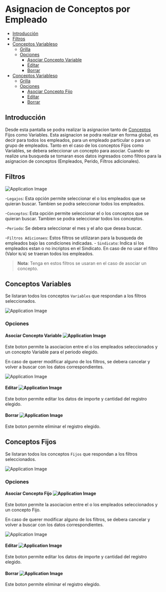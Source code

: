 # Asignacion de Conceptos por Empleado

- [Introducción](#introduction)
- [Filtros](#filtos)
- [Conceptos Variableso](#variables)
	- [Grilla](#fijos) 
	- [Opciones](#opcionesv)
		- [Asociar Concepto Variable](#asociarv)
		- [Editar](#editarv)
		- [Borrar](#borrarv)
- [Conceptos Variableso](#fijos)
	- [Grilla](#fijos) 
	- [Opciones](#opcionesf)
		- [Asociar Concepto Fijo](#asociarf)
		- [Editar](#editarf)
		- [Borrar](#borrarf)
	
<a name="introduction"></a>
## Introducción

Desde esta pantalla se podra realizar la asignacion tanto de [Conceptos](/docs/{{version}}/conceptos) Fijos como Variables. Esta asignacion se podra realizar en forma global, es decir para todos los empleados, para un empleado particular o para un grupo de empleados. Tanto en el caso de los conceptos Fijos como Variables, se debera seleccionar un concepto para asociar.
Cuando se realize una busqueda se tomaran esos datos ingresados como filtros para la asignacion de conceptos (Empleados, Perido, Filtros adicionales).

<a name="filtos"></a>
## Filtros

![Application Image](http://payrool/assets/img/concepto/asignacionfiltros.png)

-`Legajos`: Esta opción permite seleccionar el o los empleados que se quieran buscar. Tambien se podra seleccionar todos los empleados.

-`Conceptos`: Esta opción permite seleccionar el o los conceptos que se quieran buscar. Tambien se podra seleccionar todos los conceptos.

-`Periodo`: Se debera seleccionar el mes y el año que desea buscar.

-`Filtros Adicionaes`: Estos filtros se utilizaran para la busqueda de empleados bajo las condiciones indicadas.
	- `Sindicato`: Indica si los empleados estan o no incriptos en el Sindicato. En caso de no usar el filtro (Valor `N/A`) se traeran todos los empleados.
  
> **Nota**: Tenga en estos filtros se usaran en el caso de asociar un concepto.

<a name="variables"></a>
## Conceptos Variables

Se listaran todos los conceptos `Variables` que respondan a los filtros seleccionados.

![Application Image](http://payrool/assets/img/concepto/asignaciongrillavariables.png)

<a name="opcionesv"></a>
### Opciones

<a name="asociarv"></a>
#### Asociar Concepto Variable ![Application Image](http://payrool/assets/img/concepto/asginacionconceptovariablebtn.png)

Este boton permite la asociacion entre el o los empleados seleccionados y un concepto Variable para el periodo elegido. 

En caso de querer modificar alguno de los filtros, se debera cancelar y volver a buscar con los datos correspondientes.

![Application Image](http://payrool/assets/img/concepto/asginacionconceptovariable.png)

<a name="editarv"></a>
#### Editar ![Application Image](http://payrool/assets/img/concepto/btneditar.png)

Este boton permite editar los datos de importe y cantidad del registro elegido.

<a name="borrarv"></a>
#### Borrar ![Application Image](http://payrool/assets/img/concepto/btnborrar.png)

Este boton permite eliminar el registro elegido.

<a name="fijos"></a>
## Conceptos Fijos

Se listaran todos los conceptos `Fijos` que respondan a los filtros seleccionados.

![Application Image](http://payrool/assets/img/concepto/asignaciongrillafijos.png)

<a name="opcionesf"></a>
### Opciones

<a name="asociarf"></a>
#### Asociar Concepto Fijo ![Application Image](http://payrool/assets/img/concepto/asginacionconceptofijobtn.png)

Este boton permite la asociacion entre el o los empleados seleccionados y un concepto Fijo. 

En caso de querer modificar alguno de los filtros, se debera cancelar y volver a buscar con los datos correspondientes.

![Application Image](http://payrool/assets/img/concepto/asginacionconceptofijo.png)

<a name="editarf"></a>
#### Editar ![Application Image](http://payrool/assets/img/concepto/btneditar.png)

Este boton permite editar los datos de importe y cantidad del registro elegido.

<a name="borrarf"></a>
#### Borrar ![Application Image](http://payrool/assets/img/concepto/btnborrar.png)

Este boton permite eliminar el registro elegido.

